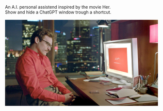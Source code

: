 An A.I. personal assistend inspired by the movie Her.
<br>
Show and hide a ChatGPT window trough a shortcut.
<br>
<br>
<img src="her movie.jpg">